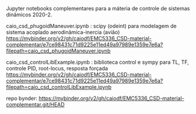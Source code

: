 Jupyter notebooks complementares para a máteria de controle de sistemas dinâmicos 2020-2.

caio_csd_phugoidManeuver.ipynb : scipy (odeint) para modelagem de sistema acoplado aerodinâmica-inercia (avião)
https://mybinder.org/v2/gh/caiodf/EMC5336_CSD-material-complementar/e7ce98431c71d9225e11ed49a97989e1359e7e6a?filepath=caio_csd_phugoidManeuver.ipynb

caio_csd_controlLibExample.ipynb : biblioteca control e sympy para TL, TF, controle PID, root-locus, resposta forçada
https://mybinder.org/v2/gh/caiodf/EMC5336_CSD-material-complementar/e7ce98431c71d9225e11ed49a97989e1359e7e6a?filepath=caio_csd_controlLibExample.ipynb

repo bynder:
https://mybinder.org/v2/gh/caiodf/EMC5336_CSD-material-complementar.git/HEAD
